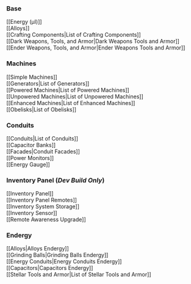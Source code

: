 ### Base  
[[Energy (µI)]]  
[[Alloys]]  
[[Crafting Components|List of Crafting Components]]  
[[Dark Weapons, Tools, and Armor|Dark Weapons Tools and Armor]]  
[[Ender Weapons, Tools, and Armor|Ender Weapons Tools and Armor]]  
### Machines
[[Simple Machines]]  
[[Generators|List of Generators]]  
[[Powered Machines|List of Powered Machines]]  
[[Unpowered Machines|List of Unpowered Machines]]  
[[Enhanced Machines|List of Enhanced Machines]]  
[[Obelisks|List of Obelisks]]  
### Conduits
[[Conduits|List of Conduits]]  
[[Capacitor Banks]]  
[[Facades|Conduit Facades]]  
[[Power Monitors]]  
[[Energy Gauge]]  
### Inventory Panel (*Dev Build Only*)
[[Inventory Panel]]  
[[Inventory Panel Remotes]]  
[[Inventory System Storage]]  
[[Inventory Sensor]]  
[[Remote Awareness Upgrade]]
### Endergy
[[Alloys|Alloys Endergy]]  
[[Grinding Balls|Grinding Balls Endergy]]  
[[Energy Conduits|Energy Conduits Endergy]]  
[[Capacitors|Capacitors Endergy]]  
[[Stellar Tools and Armor|List of Stellar Tools and Armor]]  
